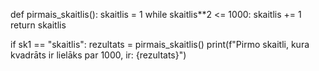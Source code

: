 def pirmais_skaitlis():
    skaitlis = 1
    while skaitlis**2 <= 1000:
        skaitlis += 1
    return skaitlis

if sk1 == "skaitlis":
    rezultats = pirmais_skaitlis()
    print(f"Pirmo skaitli, kura kvadrāts ir lielāks par 1000, ir: {rezultats}")
